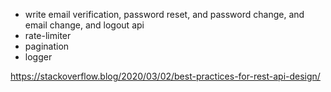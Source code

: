 - write email verification, password reset, and password change, and email change, and logout api
- rate-limiter
- pagination
- logger

https://stackoverflow.blog/2020/03/02/best-practices-for-rest-api-design/

